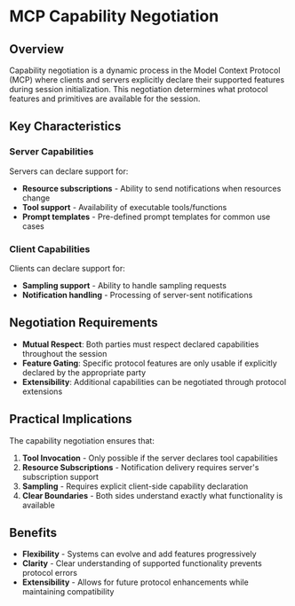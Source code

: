# MCP Capability Negotiation

## Overview

Capability negotiation is a dynamic process in the Model Context
Protocol (MCP) where clients and servers explicitly declare their
supported features during session initialization. This negotiation
determines what protocol features and primitives are available for the
session.

## Key Characteristics

### Server Capabilities
Servers can declare support for:
- **Resource subscriptions** - Ability to send notifications when resources change
- **Tool support** - Availability of executable tools/functions
- **Prompt templates** - Pre-defined prompt templates for common use cases

### Client Capabilities
Clients can declare support for:
- **Sampling support** - Ability to handle sampling requests
- **Notification handling** - Processing of server-sent notifications

## Negotiation Requirements

- **Mutual Respect**: Both parties must respect declared capabilities throughout the session
- **Feature Gating**: Specific protocol features are only usable if explicitly declared by the appropriate party
- **Extensibility**: Additional capabilities can be negotiated through protocol extensions

## Practical Implications

The capability negotiation ensures that:

1. **Tool Invocation** - Only possible if the server declares tool capabilities
2. **Resource Subscriptions** - Notification delivery requires server's subscription support
3. **Sampling** - Requires explicit client-side capability declaration
4. **Clear Boundaries** - Both sides understand exactly what functionality is available

## Benefits

- **Flexibility** - Systems can evolve and add features progressively
- **Clarity** - Clear understanding of supported functionality prevents protocol errors
- **Extensibility** - Allows for future protocol enhancements while maintaining compatibility
